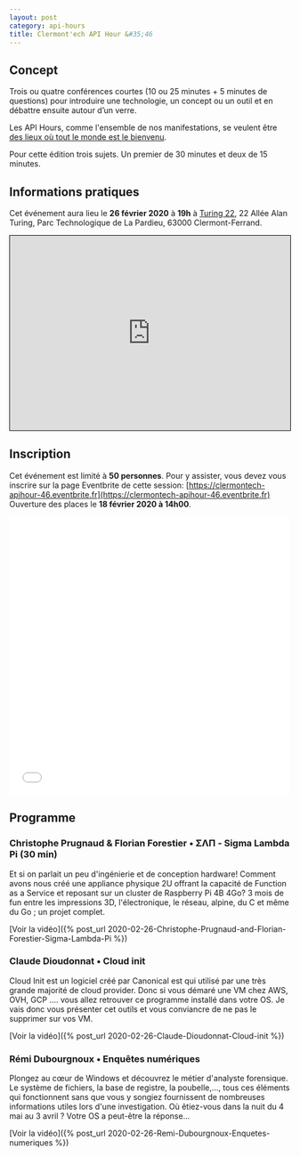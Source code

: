 ```yaml
---
layout: post
category: api-hours
title: Clermont'ech API Hour &#35;46
---
```


## Concept

Trois ou quatre conférences courtes (10 ou 25 minutes + 5 minutes de questions)
pour introduire une technologie, un concept ou un outil et en débattre ensuite
autour d’un verre.

Les API Hours, comme l'ensemble de nos manifestations, se veulent être [des
lieux où tout le monde est le bienvenu](/code-of-conduct.html).

Pour cette édition trois sujets. Un premier de 30 minutes et deux de 15 minutes.


## Informations pratiques

Cet événement aura lieu le **26 février 2020** à **19h** à
[Turing 22](https://www.turing22.com/), 22 Allée Alan Turing,
Parc Technologique de La Pardieu, 63000 Clermont-Ferrand.

<iframe width="100%" height="350" frameborder="0" scrolling="no" marginheight="0" marginwidth="0" src="https://www.openstreetmap.org/export/embed.html?bbox=3.12812089920044%2C45.758109004976255%2C3.131661415100098%2C45.76006265801091&amp;layer=mapnik" style="border: 1px solid black"></iframe>


## Inscription

Cet événement est limité à **50 personnes**.  Pour y assister, vous devez vous
inscrire sur la page Eventbrite de cette session: [https://clermontech-apihour-46.eventbrite.fr](https://clermontech-apihour-46.eventbrite.fr)
Ouverture des places le **18 février 2020 à 14h00**.


<iframe src="//eventbrite.fr/tickets-external?eid=94007227147&ref=etckt" frameborder="0" height="500" width="100%" vspace="0" hspace="0" marginheight="5" marginwidth="5" scrolling="auto" allowtransparency="true"></iframe>

<br/>

## Programme

### Christophe Prugnaud & Florian Forestier • ΣΛΠ - Sigma Lambda Pi (30 min)

Et si on parlait un peu d'ingénierie et de conception hardware!
Comment avons nous créé une appliance physique 2U offrant la capacité de Function as a Service et reposant sur un cluster de Raspberry Pi 4B 4Go?
3 mois de fun entre les impressions 3D, l'électronique, le réseau, alpine, du C et même du Go ; un projet complet.

[Voir la vidéo]({% post_url 2020-02-26-Christophe-Prugnaud-and-Florian-Forestier-Sigma-Lambda-Pi %})

### Claude Dioudonnat • Cloud init

Cloud Init est un logiciel créé par Canonical est qui utilisé par une très grande majorité de cloud provider.
Donc si vous démaré une VM chez AWS, OVH, GCP .... vous allez retrouver ce programme installé dans votre OS.
Je vais donc vous présenter cet outils et vous conviancre de ne pas le supprimer sur vos VM.

[Voir la vidéo]({% post_url 2020-02-26-Claude-Dioudonnat-Cloud-init %})

### Rémi Dubourgnoux • Enquêtes numériques

Plongez au cœur de Windows et découvrez le métier d'analyste forensique.
Le système de fichiers, la base de registre, la poubelle,..., tous ces éléments qui fonctionnent sans que vous y songiez fournissent de nombreuses informations utiles lors d'une investigation. 
Où êtiez-vous dans la nuit du 4 mai au 3 avril ? Votre OS a peut-être la réponse...

[Voir la vidéo]({% post_url 2020-02-26-Remi-Dubourgnoux-Enquetes-numeriques %})
